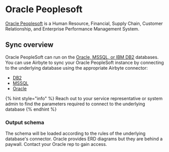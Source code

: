 # Oracle Peoplesoft

[Oracle Peoplesoft](https://www.oracle.com/applications/peoplesoft/) is a Human Resource, Financial, Supply Chain, Customer Relationship, and Enterprise Performance Management System.

## Sync overview

Oracle PeopleSoft can run on the [Oracle, MSSQL, or IBM DB2](https://docs.oracle.com/en/applications/peoplesoft/peopletools/index.html) databases. You can use Airbyte to sync your Oracle PeopleSoft instance by connecting to the underlying database using the appropriate Airbyte connector: 

* [DB2](db2.md)
* [MSSQL](./mssql.md)
* [Oracle](oracle.md)

{% hint style="info" %}
Reach out to your service representative or system admin to find the parameters required to connect to the underlying database 
{% endhint %}


### Output schema
The schema will be loaded according to the rules of the underlying database's connector. Oracle provides ERD diagrams but they are behind a paywall. Contact your Oracle rep to gain access. 
